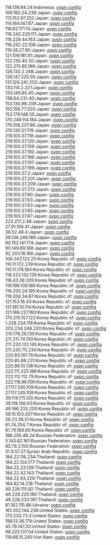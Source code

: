 118.136.84.24:Indonesia: [ovpn config](vpn/118_136_84_24.ovpn)  
106.160.24.238:Japan: [ovpn config](vpn/106_160_24_238.ovpn)  
113.153.97.252:Japan: [ovpn config](vpn/113_153_97_252.ovpn)  
114.164.147.87:Japan: [ovpn config](vpn/114_164_147_87.ovpn)  
116.82.171.10:Japan: [ovpn config](vpn/116_82_171_10.ovpn)  
118.240.229.111:Japan: [ovpn config](vpn/118_240_229_111.ovpn)  
119.229.44.163:Japan: [ovpn config](vpn/119_229_44_163.ovpn)  
119.242.22.108:Japan: [ovpn config](vpn/119_242_22_108.ovpn)  
119.26.27.90:Japan: [ovpn config](vpn/119_26_27_90.ovpn)  
121.109.181.61:Japan: [ovpn config](vpn/121_109_181_61.ovpn)  
122.130.40.20:Japan: [ovpn config](vpn/122_130_40_20.ovpn)  
122.215.85.188:Japan: [ovpn config](vpn/122_215_85_188.ovpn)  
126.133.2.248:Japan: [ovpn config](vpn/126_133_2_248.ovpn)  
126.147.225.55:Japan: [ovpn config](vpn/126_147_225_55.ovpn)  
131.129.241.202:Japan: [ovpn config](vpn/131_129_241_202.ovpn)  
133.114.2.221:Japan: [ovpn config](vpn/133_114_2_221.ovpn)  
133.149.80.45:Japan: [ovpn config](vpn/133_149_80_45.ovpn)  
138.64.231.40:Japan: [ovpn config](vpn/138_64_231_40.ovpn)  
153.130.98.209:Japan: [ovpn config](vpn/153_130_98_209.ovpn)  
153.156.77.203:Japan: [ovpn config](vpn/153_156_77_203.ovpn)  
153.179.148.55:Japan: [ovpn config](vpn/153_179_148_55.ovpn)  
170.249.114.184:Japan: [ovpn config](vpn/170_249_114_184.ovpn)  
175.108.237.86:Japan: [ovpn config](vpn/175_108_237_86.ovpn)  
210.130.51.176:Japan: [ovpn config](vpn/210_130_51_176.ovpn)  
219.100.37.119:Japan: [ovpn config](vpn/219_100_37_119.ovpn)  
219.100.37.120:Japan: [ovpn config](vpn/219_100_37_120.ovpn)  
219.100.37.159:Japan: [ovpn config](vpn/219_100_37_159.ovpn)  
219.100.37.192:Japan: [ovpn config](vpn/219_100_37_192.ovpn)  
219.100.37.196:Japan: [ovpn config](vpn/219_100_37_196.ovpn)  
219.100.37.197:Japan: [ovpn config](vpn/219_100_37_197.ovpn)  
219.100.37.199:Japan: [ovpn config](vpn/219_100_37_199.ovpn)  
219.100.37.2:Japan: [ovpn config](vpn/219_100_37_2.ovpn)  
219.100.37.201:Japan: [ovpn config](vpn/219_100_37_201.ovpn)  
219.100.37.209:Japan: [ovpn config](vpn/219_100_37_209.ovpn)  
219.100.37.213:Japan: [ovpn config](vpn/219_100_37_213.ovpn)  
219.100.37.60:Japan: [ovpn config](vpn/219_100_37_60.ovpn)  
219.100.37.63:Japan: [ovpn config](vpn/219_100_37_63.ovpn)  
219.100.37.83:Japan: [ovpn config](vpn/219_100_37_83.ovpn)  
219.100.37.85:Japan: [ovpn config](vpn/219_100_37_85.ovpn)  
219.100.37.87:Japan: [ovpn config](vpn/219_100_37_87.ovpn)  
223.217.2.46:Japan: [ovpn config](vpn/223_217_2_46.ovpn)  
27.91.159.41:Japan: [ovpn config](vpn/27_91_159_41.ovpn)  
36.52.48.4:Japan: [ovpn config](vpn/36_52_48_4.ovpn)  
59.136.246.189:Japan: [ovpn config](vpn/59_136_246_189.ovpn)  
60.152.141.174:Japan: [ovpn config](vpn/60_152_141_174.ovpn)  
90.149.89.188:Japan: [ovpn config](vpn/90_149_89_188.ovpn)  
92.203.18.166:Japan: [ovpn config](vpn/92_203_18_166.ovpn)  
106.243.123.25:Korea Republic of: [ovpn config](vpn/106_243_123_25.ovpn)  
110.11.172.239:Korea Republic of: [ovpn config](vpn/110_11_172_239.ovpn)  
110.11.176.184:Korea Republic of: [ovpn config](vpn/110_11_176_184.ovpn)  
118.223.132.135:Korea Republic of: [ovpn config](vpn/118_223_132_135.ovpn)  
118.43.39.205:Korea Republic of: [ovpn config](vpn/118_43_39_205.ovpn)  
119.196.109.186:Korea Republic of: [ovpn config](vpn/119_196_109_186.ovpn)  
119.200.24.195:Korea Republic of: [ovpn config](vpn/119_200_24_195.ovpn)  
119.204.34.87:Korea Republic of: [ovpn config](vpn/119_204_34_87.ovpn)  
121.153.19.43:Korea Republic of: [ovpn config](vpn/121_153_19_43.ovpn)  
121.181.10.114:Korea Republic of: [ovpn config](vpn/121_181_10_114.ovpn)  
121.189.227.160:Korea Republic of: [ovpn config](vpn/121_189_227_160.ovpn)  
175.210.157.122:Korea Republic of: [ovpn config](vpn/175_210_157_122.ovpn)  
1.228.234.119:Korea Republic of: [ovpn config](vpn/1_228_234_119.ovpn)  
203.234.248.220:Korea Republic of: [ovpn config](vpn/203_234_248_220.ovpn)  
210.178.26.130:Korea Republic of: [ovpn config](vpn/210_178_26_130.ovpn)  
211.211.74.150:Korea Republic of: [ovpn config](vpn/211_211_74_150.ovpn)  
211.220.132.145:Korea Republic of: [ovpn config](vpn/211_220_132_145.ovpn)  
211.230.75.234:Korea Republic of: [ovpn config](vpn/211_230_75_234.ovpn)  
220.83.197.76:Korea Republic of: [ovpn config](vpn/220_83_197_76.ovpn)  
220.85.88.231:Korea Republic of: [ovpn config](vpn/220_85_88_231.ovpn)  
220.86.10.138:Korea Republic of: [ovpn config](vpn/220_86_10_138.ovpn)  
222.111.225.186:Korea Republic of: [ovpn config](vpn/222_111_225_186.ovpn)  
222.112.112.75:Korea Republic of: [ovpn config](vpn/222_112_112_75.ovpn)  
222.118.86.106:Korea Republic of: [ovpn config](vpn/222_118_86_106.ovpn)  
27.117.245.109:Korea Republic of: [ovpn config](vpn/27_117_245_109.ovpn)  
27.117.245.109:Korea Republic of: [ovpn config](vpn/27_117_245_109.ovpn)  
39.114.175.120:Korea Republic of: [ovpn config](vpn/39_114_175_120.ovpn)  
39.118.146.63:Korea Republic of: [ovpn config](vpn/39_118_146_63.ovpn)  
49.166.233.200:Korea Republic of: [ovpn config](vpn/49_166_233_200.ovpn)  
59.15.103.207:Korea Republic of: [ovpn config](vpn/59_15_103_207.ovpn)  
59.23.36.51:Korea Republic of: [ovpn config](vpn/59_23_36_51.ovpn)  
61.74.254.7:Korea Republic of: [ovpn config](vpn/61_74_254_7.ovpn)  
61.79.169.65:Korea Republic of: [ovpn config](vpn/61_79_169_65.ovpn)  
188.255.48.24:Russian Federation: [ovpn config](vpn/188_255_48_24.ovpn)  
5.143.82.161:Russian Federation: [ovpn config](vpn/5_143_82_161.ovpn)  
95.79.3.150:Russian Federation: [ovpn config](vpn/95_79_3_150.ovpn)  
31.9.57.27:Syrian Arab Republic: [ovpn config](vpn/31_9_57_27.ovpn)  
184.22.116.234:Thailand: [ovpn config](vpn/184_22_116_234.ovpn)  
184.22.124.177:Thailand: [ovpn config](vpn/184_22_124_177.ovpn)  
184.22.23.129:Thailand: [ovpn config](vpn/184_22_23_129.ovpn)  
184.22.42.143:Thailand: [ovpn config](vpn/184_22_42_143.ovpn)  
184.22.83.229:Thailand: [ovpn config](vpn/184_22_83_229.ovpn)  
184.82.14.218:Thailand: [ovpn config](vpn/184_82_14_218.ovpn)  
49.228.115.92:Thailand: [ovpn config](vpn/49_228_115_92.ovpn)  
49.228.225.180:Thailand: [ovpn config](vpn/49_228_225_180.ovpn)  
49.228.233.197:Thailand: [ovpn config](vpn/49_228_233_197.ovpn)  
81.162.115.86:Ukraine: [ovpn config](vpn/81_162_115_86.ovpn)  
161.202.144.236:United States: [ovpn config](vpn/161_202_144_236.ovpn)  
173.233.73.3:United States: [ovpn config](vpn/173_233_73_3.ovpn)  
198.13.36.179:United States: [ovpn config](vpn/198_13_36_179.ovpn)  
45.76.147.33:United States: [ovpn config](vpn/45_76_147_33.ovpn)  
98.225.137.54:United States: [ovpn config](vpn/98_225_137_54.ovpn)  
118.68.15.245:Viet Nam: [ovpn config](vpn/118_68_15_245.ovpn)  
